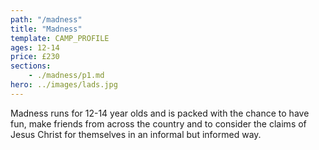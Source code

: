 ```yaml
---
path: "/madness"
title: "Madness"
template: CAMP_PROFILE
ages: 12-14
price: £230
sections:
    - ./madness/p1.md
hero: ../images/lads.jpg
---
```

Madness runs for 12-14 year olds and is packed with the chance to have fun, make friends from across the country and to consider the claims of Jesus Christ for themselves in an informal but informed way.
